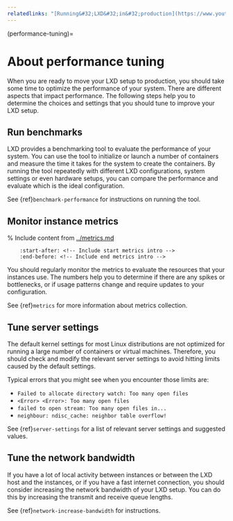 ```yaml
---
relatedlinks: "[Running&#32;LXD&#32;in&#32;production](https://www.youtube.com/watch?v=QyXOOE_4cm0)"
---
```


(performance-tuning)=
# About performance tuning

When you are ready to move your LXD setup to production, you should take some time to optimize the performance of your system.
There are different aspects that impact performance.
The following steps help you to determine the choices and settings that you should tune to improve your LXD setup.

## Run benchmarks

LXD provides a benchmarking tool to evaluate the performance of your system.
You can use the tool to initialize or launch a number of containers and measure the time it takes for the system to create the containers.
By running the tool repeatedly with different LXD configurations, system settings or even hardware setups, you can compare the performance and evaluate which is the ideal configuration.

See {ref}`benchmark-performance` for instructions on running the tool.

## Monitor instance metrics

% Include content from [../metrics.md](../metrics.md)
```{include} ../metrics.md
    :start-after: <!-- Include start metrics intro -->
    :end-before: <!-- Include end metrics intro -->
```

You should regularly monitor the metrics to evaluate the resources that your instances use.
The numbers help you to determine if there are any spikes or bottlenecks, or if usage patterns change and require updates to your configuration.

See {ref}`metrics` for more information about metrics collection.

## Tune server settings

The default kernel settings for most Linux distributions are not optimized for running a large number of containers or virtual machines.
Therefore, you should check and modify the relevant server settings to avoid hitting limits caused by the default settings.

Typical errors that you might see when you encounter those limits are:

* `Failed to allocate directory watch: Too many open files`
* `<Error> <Error>: Too many open files`
* `failed to open stream: Too many open files in...`
* `neighbour: ndisc_cache: neighbor table overflow!`

See {ref}`server-settings` for a list of relevant server settings and suggested values.

## Tune the network bandwidth

If you have a lot of local activity between instances or between the LXD host and the instances, or if you have a fast internet connection, you should consider increasing the network bandwidth of your LXD setup.
You can do this by increasing the transmit and receive queue lengths.

See {ref}`network-increase-bandwidth` for instructions.
